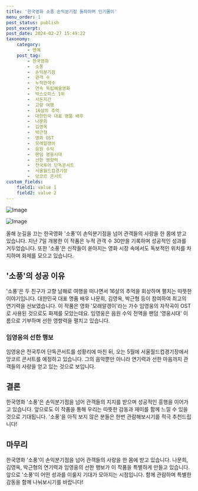 ```yaml
---
title: '한국영화 소풍 손익분기점 돌파하며 인기몰이'
menu_order: 1
post_status: publish
post_excerpt: 
post_date: 2024-02-27 15:49:22
taxonomy:
    category:
        - 연예
    post_tag:
        - 한국영화
        -  소풍
        -  손익분기점
        -  관객 수
        -  누적관객수
        -  연속 독립예술영화
        -  박스오피스 1위
        -  사돈지간
        -  고향 여행
        -  16살의 추억
        -  대한민국 대표 명품 배우
        -  나문희
        -  김영옥
        -  박근형
        -  영화 OST
        -  모래알갱이
        -  음원 수익
        -  팬덤 영웅시대
        -  선한 영향력
        -  전국투어 단독콘서트
        -  서울월드컵경기장
        -  앙코르 콘서트
custom_fields:
    field1: value 1
    field2: value 2
---
```


![Image](https://ssl.pstatic.net/mimgnews/image/119/2024/02/26/0002803463_001_20240226151201272.jpeg?type=w540)

![Image](https://mimgnews.pstatic.net/image/119/2024/02/26/0002803463_002_20240226151201295.jpeg?type=w540)

올해 눈길을 끄는 한국영화 '소풍'이 손익분기점을 넘어 관객들의 사랑을 한 몸에 받고 있습니다. 지난 7일 개봉한 이 작품은 누적 관객 수 30만을 기록하며 성공적인 성과를 거두었습니다. 또한 '소풍'은 신작들이 쏟아지는 영화 시장 속에서도 독보적인 위치를 차지하며 화제를 모으고 있습니다.
## '소풍'의 성공 이유
'소풍'은 두 친구가 고향 남해로 여행을 떠나면서 16살의 추억을 회상하며 펼치는 따뜻한 이야기입니다. 대한민국 대표 명품 배우 나문희, 김영옥, 박근형 등이 참여하여 최고의 연기력을 선보였습니다. 이 작품은 영화 '모래알갱이'라는 가수 임영웅의 자작곡이 OST로 사용된 것으로도 화제를 모았는데요. 임영웅은 음원 수익 전액을 팬덤 '영웅시대' 이름으로 기부하며 선한 영향력을 펼치고 있습니다.
### 임영웅의 선한 행보
임영웅은 전국투어 단독콘서트를 성황리에 마친 뒤, 오는 5월에 서울월드컵경기장에서 앙코르 콘서트를 예정하고 있습니다. 그의 음악뿐만 아니라 연기력과 선한 마음까지 관객들의 사랑을 얻고 있는 것으로 보입니다.
## 결론
한국영화 '소풍'은 손익분기점을 넘어 관객들의 지지를 받으며 성공적인 흥행을 이어가고 있습니다. 앞으로도 이 작품을 통해 우리는 따뜻한 감동과 재미를 함께 느낄 수 있을 것으로 기대됩니다. '소풍'을 아직 보지 않은 분들은 한번 관람해보시기를 적극 추천드립니다!
## 마무리
한국영화 '소풍'이 손익분기점을 넘어 관객들의 사랑을 한 몸에 받고 있습니다. 나문희, 김영옥, 박근형의 연기력과 임영웅의 선한 행보가 이 작품을 특별하게 만들고 있습니다. 앞으로 '소풍'이 어떤 성과를 이룰지 기대가 모아지는 시점입니다. 함께 관람하며 특별한 감동을 함께 나눠보시기를 바랍니다!

